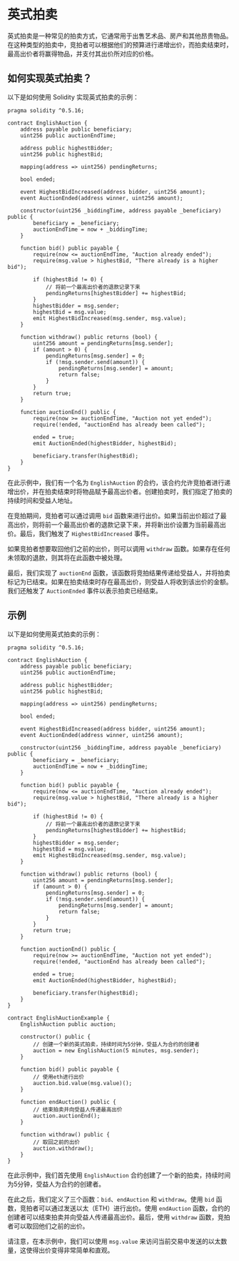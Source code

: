 # 英式拍卖

英式拍卖是一种常见的拍卖方式，它通常用于出售艺术品、房产和其他昂贵物品。在这种类型的拍卖中，竞拍者可以根据他们的预算进行递增出价，而拍卖结束时，最高出价者将赢得物品，并支付其出价所对应的价格。

## 如何实现英式拍卖？

以下是如何使用 Solidity 实现英式拍卖的示例：

```solidity
pragma solidity ^0.5.16;

contract EnglishAuction {
    address payable public beneficiary;
    uint256 public auctionEndTime;

    address public highestBidder;
    uint256 public highestBid;

    mapping(address => uint256) pendingReturns;

    bool ended;

    event HighestBidIncreased(address bidder, uint256 amount);
    event AuctionEnded(address winner, uint256 amount);

    constructor(uint256 _biddingTime, address payable _beneficiary) public {
        beneficiary = _beneficiary;
        auctionEndTime = now + _biddingTime;
    }

    function bid() public payable {
        require(now <= auctionEndTime, "Auction already ended");
        require(msg.value > highestBid, "There already is a higher bid");

        if (highestBid != 0) {
            // 将前一个最高出价者的退款记录下来
            pendingReturns[highestBidder] += highestBid;
        }
        highestBidder = msg.sender;
        highestBid = msg.value;
        emit HighestBidIncreased(msg.sender, msg.value);
    }

    function withdraw() public returns (bool) {
        uint256 amount = pendingReturns[msg.sender];
        if (amount > 0) {
            pendingReturns[msg.sender] = 0;
            if (!msg.sender.send(amount)) {
                pendingReturns[msg.sender] = amount;
                return false;
            }
        }
        return true;
    }

    function auctionEnd() public {
        require(now >= auctionEndTime, "Auction not yet ended");
        require(!ended, "auctionEnd has already been called");

        ended = true;
        emit AuctionEnded(highestBidder, highestBid);

        beneficiary.transfer(highestBid);
    }
}
```

在此示例中，我们有一个名为 `EnglishAuction` 的合约，该合约允许竞拍者进行递增出价，并在拍卖结束时将物品赋予最高出价者。创建拍卖时，我们指定了拍卖的持续时间和受益人地址。

在竞拍期间，竞拍者可以通过调用 `bid` 函数来进行出价。如果当前出价超过了最高出价，则将前一个最高出价者的退款记录下来，并将新出价设置为当前最高出价。最后，我们触发了 `HighestBidIncreased` 事件。

如果竞拍者想要取回他们之前的出价，则可以调用 `withdraw` 函数。如果存在任何未领取的退款，则其将在此函数中被处理。

最后，我们实现了 `auctionEnd` 函数，该函数将竞拍结果传递给受益人，并将拍卖标记为已结束。如果在拍卖结束时存在最高出价，则受益人将收到该出价的金额。我们还触发了 `AuctionEnded` 事件以表示拍卖已经结束。

## 示例

以下是如何使用英式拍卖的示例：

```solidity
pragma solidity ^0.5.16;

contract EnglishAuction {
    address payable public beneficiary;
    uint256 public auctionEndTime;

    address public highestBidder;
    uint256 public highestBid;

    mapping(address => uint256) pendingReturns;

    bool ended;

    event HighestBidIncreased(address bidder, uint256 amount);
    event AuctionEnded(address winner, uint256 amount);

    constructor(uint256 _biddingTime, address payable _beneficiary) public {
        beneficiary = _beneficiary;
        auctionEndTime = now + _biddingTime;
    }

    function bid() public payable {
        require(now <= auctionEndTime, "Auction already ended");
        require(msg.value > highestBid, "There already is a higher bid");

        if (highestBid != 0) {
            // 将前一个最高出价者的退款记录下来
            pendingReturns[highestBidder] += highestBid;
        }
        highestBidder = msg.sender;
        highestBid = msg.value;
        emit HighestBidIncreased(msg.sender, msg.value);
    }

    function withdraw() public returns (bool) {
        uint256 amount = pendingReturns[msg.sender];
        if (amount > 0) {
            pendingReturns[msg.sender] = 0;
            if (!msg.sender.send(amount)) {
                pendingReturns[msg.sender] = amount;
                return false;
            }
        }
        return true;
    }

    function auctionEnd() public {
        require(now >= auctionEndTime, "Auction not yet ended");
        require(!ended, "auctionEnd has already been called");

        ended = true;
        emit AuctionEnded(highestBidder, highestBid);

        beneficiary.transfer(highestBid);
    }
}

contract EnglishAuctionExample {
    EnglishAuction public auction;

    constructor() public {
        // 创建一个新的英式拍卖，持续时间为5分钟，受益人为合约的创建者
        auction = new EnglishAuction(5 minutes, msg.sender);
    }

    function bid() public payable {
        // 使用eth进行出价
        auction.bid.value(msg.value)();
    }

    function endAuction() public {
        // 结束拍卖并向受益人传递最高出价
        auction.auctionEnd();
    }

    function withdraw() public {
        // 取回之前的出价
        auction.withdraw();
    }
}
```

在此示例中，我们首先使用 `EnglishAuction` 合约创建了一个新的拍卖，持续时间为5分钟，受益人为合约的创建者。

在此之后，我们定义了三个函数：`bid`、`endAuction` 和 `withdraw`。使用 `bid` 函数，竞拍者可以通过发送以太（ETH）进行出价。使用 `endAuction` 函数，合约的创建者可以结束拍卖并向受益人传递最高出价。最后，使用 `withdraw` 函数，竞拍者可以取回他们之前的出价。

请注意，在本示例中，我们可以使用 `msg.value` 来访问当前交易中发送的以太数量，这使得出价变得非常简单和直观。